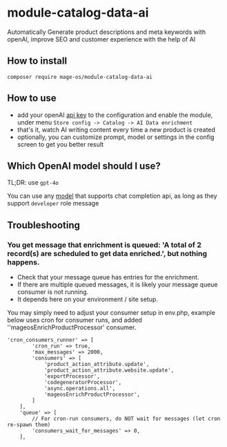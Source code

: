 # module-catalog-data-ai

Automatically Generate product descriptions and meta keywords with openAI, improve SEO and customer experience with the help of AI

## How to install

`composer require mage-os/module-catalog-data-ai`

## How to use

- add your openAI [api key](https://platform.openai.com/api-keys) to the configuration and enable the module, under menu `Store config -> Catalog -> AI Data enrichment`
- that's it, watch AI writing content every time a new product is created
- optionally, you can customize prompt, model or settings in the config screen to get you better result

## Which OpenAI model should I use?

TL;DR: use `gpt-4o`

You can use any [model](https://platform.openai.com/docs/guides/text?api-mode=chat#choosing-a-model) that supports chat completion api, as long as they support `developer` role message

## Troubleshooting

### You get message that enrichment is queued: 'A total of 2 record(s) are scheduled to get data enriched.', but nothing happens.

- Check that your message queue has entries for the enrichment.
- If there are multiple queued messages, it is likely your message queue consumer is not running.
- It depends here on your environment / site setup.

You may simply need to adjust your consumer setup in env.php, example below uses cron for consumer runs, and added ''mageosEnrichProductProcessor' consumer.

```
'cron_consumers_runner' => [
        'cron_run' => true,
        'max_messages' => 2000,
        'consumers' => [
            'product_action_attribute.update',
            'product_action_attribute.website.update',
            'exportProcessor',
            'codegeneratorProcessor',
            'async.operations.all',
            'mageosEnrichProductProcessor',
        ]
    ],
    'queue' => [
        // For cron-run consumers, do NOT wait for messages (let cron re-spawn them)
        'consumers_wait_for_messages' => 0,
    ],
```
 
